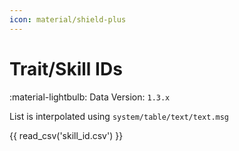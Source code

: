 ```yaml
---
icon: material/shield-plus
---
```


# Trait/Skill IDs

:material-lightbulb: Data Version: `1.3.x`

List is interpolated using `system/table/text/text.msg`

{{ read_csv('skill_id.csv') }}
